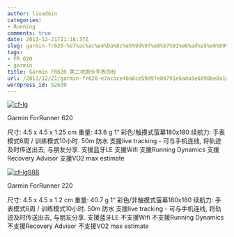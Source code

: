 ```yaml
---
author: liuadmin
categories:
- Running
comments: true
date: 2013-12-21T11:16:37Z
slug: garmin-fr620-%e7%ac%ac%e4%ba%8c%e5%9d%97%e8%b7%91%e6%ad%a5%e6%89%8b%e8%a1%a8%e7%9b%ae%e6%a0%87
tags:
- FR 620
- garmin
title: Garmin FR620 第二块跑步手表目标
url: /2013/12/21/garmin-fr620-e7acace4ba8ce59d97e8b791e6ada5e6898be8a1a8e79baee6a087/
wordpress_id: 52630
---
```


[![cf-lg](http://cdn1.martinliu.cn/wp-content/uploads/2013/12/cf-lg.jpg)](http://cdn1.martinliu.cn/wp-content/uploads/2013/12/cf-lg.jpg)

Garmin ForRunner 620

尺寸: 4.5 x 4.5 x 1.25 cm
重量: 43.6 g
1“ 彩色/触摸式萤幕180x180
续航力: 手表模式6周 / 训练模式10小时.
50m 防水
支援live tracking - 可与手机连线, 将轨迹及时传送出去, 与朋友分享.
支援蓝牙LE
支援Wifi
支援Running Dynamics
支援Recovery Advisor
支援VO2 max estimate

[![cf-lg888](http://cdn1.martinliu.cn/wp-content/uploads/2013/12/cf-lg888.jpg)](http://cdn1.martinliu.cn/wp-content/uploads/2013/12/cf-lg888.jpg)

Garmin ForRunner 220

尺寸: 4.5 x 4.5 x 1.2 cm
重量: 40.7 g
1“ 彩色/非触摸式萤幕180x180
续航力: 手表模式6周 / 训练模式10小时.
50m 防水
支援live tracking - 可与手机连线, 将轨迹及时传送出去, 与朋友分享.
支援蓝牙LE
不支援Wifi
不支援Running Dynamics
不支援Recovery Advisor
不支援VO2 max estimate


